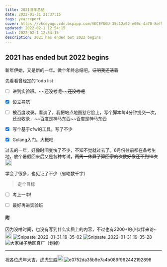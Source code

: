 ```yaml
---
title: 2021旧年总结
date: 2022-01-31 21:37:15
tags: yearreport
cover: https://vkceyugu.cdn.bspapp.com/VKCEYUGU-35c12a92-e00c-4a70-8ef5-7bc728310bb5/622fe5fa-169b-4e65-9b38-8e0e9aecd36b.webp
updated: 2022-02-1 12:54:15
last: 2022-02-1 12:54:15
description: 2021 has ended but 2022 begins
---
```


## 2021 has ended but 2022 begins

新年伊始，又是新的一年。做个年终总结吧。~~证明我还活着~~

先看看曾经定的Todo list

- [ ] 进到实验班。\~\~还没考呢\~\~~~还没考呢~~

- [x] 设立导航

- [ ] 被百度收录。看淡了，我把站点地图怼它脸上，写个脚本每4分钟提交一次，还没收录，\~\~百度是神马东西\~\~~~百度是神马东西~~

- [x] 写个基于cfw的工具。写了不少

- [x] Golang入门。大概吧

过去的一年，好像时间变快了不少，不知不觉就过去了。6月份往前都在备考生地，放个暑假回来后又是各种考试，~~两周一休算了算回家的次数好像还不到10次<span class="tag-plugin emoji"><img style="height:1.5em" src="https://raw.thun888.xyz/thun888/Coolapk-Emoji/master/coolapk_emotion_56_dogexiaoku.png"></span>~~

学会了很多，也见证了不少（省略数千字）

> 定个目标

- [ ] 考上一中!

- [ ] 最好再进实验班

#### 附

因为没啥时间，也没有写到什么实质上的内容，不过也有2200+的小伙伴来访\~<span class="tag-plugin emoji"><img style="height:1.5em" src="https://raw.thun888.xyz/thun888/Coolapk-Emoji/master/coolapk_emotion_38_wozuimei.png"></span>
![Snipaste_2022-01-31_19-35-02](https://raw.thun888.xyz/thun888/asstes/master/img/202202011232766.png)
![Snipaste_2022-01-31_19-35-28](https://raw.thun888.xyz/thun888/asstes/master/img/202202011231533.png)
![大家梯子地区真广（划掉）](https://raw.thun888.xyz/thun888/asstes/master/img/202202011232299.png)

------

祝各位虎年大吉，虎虎生威<span class="tag-plugin emoji"><img style="height:1.5em" src="https://raw.thun888.xyz/thun888/Coolapk-Emoji/master/coolapk_emotion_57_dogehechi.png"></span>![e0752da35b9e7a4b089f962442192898](https://raw.thun888.xyz/thun888/asstes/master/img/202202011237099.jpg)